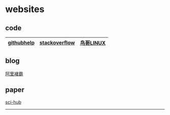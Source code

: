 # websites
## code
|[githubhelp][githubhelp]|[stackoverflow][stackflow]|[鸟哥LINUX][鸟哥]
|---|---|---

## blog
[阿里褚霸][阿里褚霸]
## paper
[sci-hub][sci-hub]
______
[githubhelp]:https://help.github.com/articles/error-repository-not-found/
[stackflow]:https://stackoverflow.com/
[阿里褚霸]:http://blog.yufeng.info/
[鸟哥]:http://linux.vbird.org/linux_basic/0157installcentos7.php
[sci-hub]:sci-hub.la
